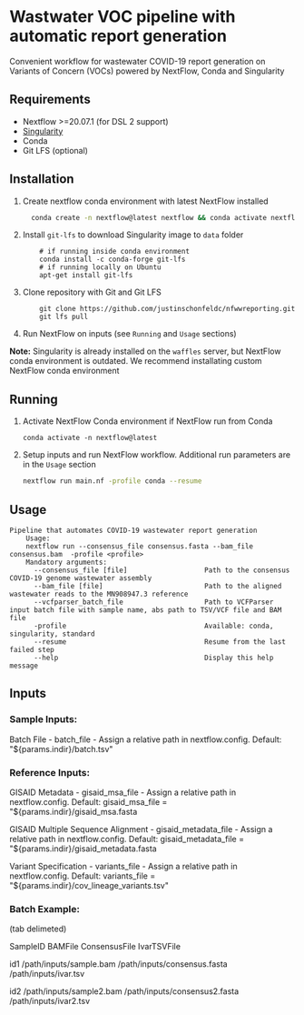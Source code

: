 # Wastwater VOC pipeline with automatic report generation

Convenient workflow for wastewater COVID-19 report generation on Variants of Concern (VOCs)
powered by NextFlow, Conda and Singularity

## Requirements
* Nextflow >=20.07.1 (for DSL 2 support)
* [Singularity](https://sylabs.io/guides/3.7/user-guide/quick_start.html#quick-installation-steps)
* Conda
* Git LFS (optional)

## Installation
1. Create nextflow conda environment with latest NextFlow installed
    ```bash
      conda create -n nextflow@latest nextflow && conda activate nextflow@latest
    ```

1. Install `git-lfs` to download Singularity image to `data` folder
    ```
        # if running inside conda environment
        conda install -c conda-forge git-lfs
        # if running locally on Ubuntu
        apt-get install git-lfs
    ```
1. Clone repository with Git and Git LFS
    ```
        git clone https://github.com/justinschonfeldc/nfwwreporting.git
        git lfs pull
    ```
1. Run NextFlow on inputs (see `Running` and `Usage` sections)   

**Note:** Singularity is already installed on the `waffles` server, but NextFlow conda environment is outdated. 
We recommend installating custom NextFlow conda environment 

## Running
1. Activate NextFlow Conda environment if NextFlow run from Conda 
    ```
    conda activate -n nextflow@latest
    
    ```
1. Setup inputs and run NextFlow workflow. Additional run parameters are in the `Usage` section
    ```bash
    nextflow run main.nf -profile conda --resume
    ```


## Usage
```
Pipeline that automates COVID-19 wastewater report generation
    Usage:
    nextflow run --consensus_file consensus.fasta --bam_file consensus.bam  -profile <profile>
    Mandatory arguments:
      --consensus_file [file]                   Path to the consensus COVID-19 genome wastewater assembly
      --bam_file [file]                         Path to the aligned wastewater reads to the MN908947.3 reference
      --vcfparser_batch_file                    Path to VCFParser input batch file with sample name, abs path to TSV/VCF file and BAM file
      -profile                                  Available: conda, singularity, standard
      --resume                                  Resume from the last failed step
      --help                                    Display this help message
```

## Inputs

### Sample Inputs:
Batch File - batch_file - Assign a relative path in nextflow.config.  Default: "${params.indir}/batch.tsv"

### Reference Inputs:
GISAID Metadata - gisaid_msa_file - Assign a relative path in nextflow.config.  Default: gisaid_msa_file = "${params.indir}/gisaid_msa.fasta 

GISAID Multiple Sequence Alignment - gisaid_metadata_file - Assign a relative path in nextflow.config.  Default: gisaid_metadata_file = "${params.indir}/gisaid_metadata.fasta

Variant Specification - variants_file - Assign a relative path in nextflow.config. Default: variants_file = "${params.indir}/cov_lineage_variants.tsv"


### Batch Example:
(tab delimeted)

SampleID    BAMFile ConsensusFile   IvarTSVFile

id1 /path/inputs/sample.bam /path/inputs/consensus.fasta    /path/inputs/ivar.tsv

id2 /path/inputs/sample2.bam /path/inputs/consensus2.fasta    /path/inputs/ivar2.tsv
